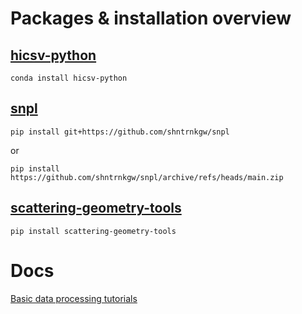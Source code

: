 # Packages & installation overview

## [hicsv-python](https://github.com/shntrnkgw/hicsv)

    conda install hicsv-python
  
## [snpl](https://github.com/shntrnkgw/snpl)

    pip install git+https://github.com/shntrnkgw/snpl

or 

    pip install https://github.com/shntrnkgw/snpl/archive/refs/heads/main.zip
  
## [scattering-geometry-tools](https://github.com/shntrnkgw/scattering-geometry-tools)

    pip install scattering-geometry-tools

# Docs

[Basic data processing tutorials](https://github.com/shntrnkgw/basic-data-processing-tutorials)

